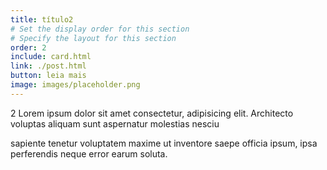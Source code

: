 ```yaml
---
title: título2
# Set the display order for this section
# Specify the layout for this section
order: 2
include: card.html
link: ./post.html
button: leia mais
image: images/placeholder.png
---
```

2
Lorem ipsum dolor sit amet consectetur, adipisicing elit. Architecto voluptas aliquam sunt aspernatur molestias nesciu

sapiente tenetur voluptatem maxime ut inventore saepe officia ipsum, ipsa perferendis neque error earum soluta.